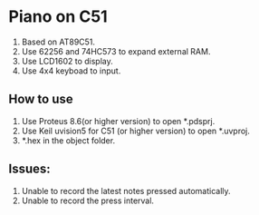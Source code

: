 # Piano on C51
  1. Based on AT89C51.
  2. Use 62256 and 74HC573 to expand external RAM.
  3. Use LCD1602 to display.
  4. Use 4x4 keyboad to input.
## How to use
  1. Use Proteus 8.6(or higher version) to open *.pdsprj.
  2. Use Keil uvision5 for C51 (or higher version) to open *.uvproj.
  3. *.hex in the object folder.
## Issues:
  1. Unable to record the latest notes pressed automatically.
  2. Unable to record the press interval.
